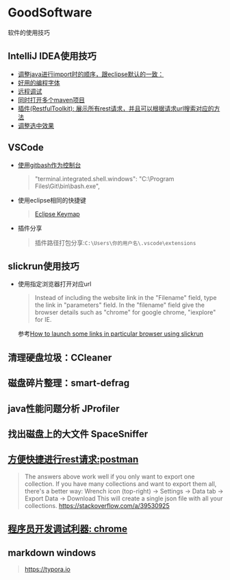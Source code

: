 # GoodSoftware
软件的使用技巧

## IntelliJ IDEA使用技巧
- [调整java进行import时的顺序，跟eclipse默认的一致：](https://stackoverflow.com/a/17194980/6182927)
- [好用的编程字体](https://github.com/yakumioto/YaHei-Consolas-Hybrid-1.12)
- [远程调试](http://lohasle.iteye.com/blog/1866139)
- [同时打开多个maven项目](https://stackoverflow.com/a/14637761/6182927)
- [插件(RestfulToolkit): 展示所有rest请求，并且可以根据请求url搜索对应的方法](https://plugins.jetbrains.com/plugin/10292-restfultoolkit)
- [调整选中效果](https://stackoverflow.com/a/26352646/6182927)

## VSCode
- [使用gitbash作为控制台](https://github.com/Microsoft/vscode/issues/7690)  
  > "terminal.integrated.shell.windows": "C:\Program Files\Git\bin\bash.exe",
- 使用eclipse相同的快捷键  
  > [Eclipse Keymap](https://marketplace.visualstudio.com/items?itemName=alphabotsec.vscode-eclipse-keybindings)  
- 插件分享  
  > 插件路径打包分享:`C:\Users\你的用户名\.vscode\extensions`


## slickrun使用技巧
- 使用指定浏览器打开对应url  
   > Instead of including the website link in the "Filename" field, type the link in "parameters" field. In the "filename" field give the browser details such as "chrome" for google chrome, "iexplore" for IE.    
   
   参考[How to launch some links in particular browser using slickrun](https://stackoverflow.com/a/6545239/6182927)  

## 清理硬盘垃圾：CCleaner

## 磁盘碎片整理：smart-defrag
## java性能问题分析  JProfiler
## 找出磁盘上的大文件  SpaceSniffer
## [方便快捷进行rest请求:postman](./bag/postman.md)

> The answers above work well if you only want to export one collection.
> If you have many collections and want to export them all, there's a better way:
> Wrench icon (top-right) -> Settings -> Data tab -> Export Data -> Download
> This will create a single json file with all your collections.
> https://stackoverflow.com/a/39530925

## [程序员开发调试利器: chrome](./bag/chrome.md)

## markdown windows
> https://typora.io
